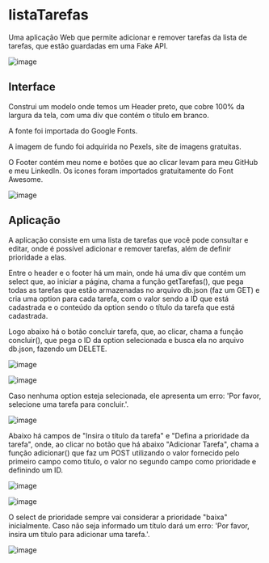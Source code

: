 # listaTarefas
Uma aplicação Web que permite adicionar e remover tarefas da lista de tarefas, que estão guardadas em uma Fake API. 

![image](https://github.com/VitorComin/listaTarefas/assets/106283734/a2221e04-cd78-42a6-9a60-9e0e39f0e772)

## Interface

Construi um modelo onde temos um Header preto, que cobre 100% da largura da tela, com uma div que contém o titulo em branco.

A fonte foi importada do Google Fonts.

A imagem de fundo foi adquirida no Pexels, site de imagens gratuitas.

O Footer contém meu nome e botões que ao clicar levam para meu GitHub e meu LinkedIn. Os icones foram importados gratuitamente do Font Awesome.

![image](https://github.com/VitorComin/listaTarefas/assets/106283734/a8c1745d-027d-4d47-948e-3de79b17857f)

## Aplicação

A aplicação consiste em uma lista de tarefas que você pode consultar e editar, onde é possível adicionar e remover tarefas, além de definir prioridade a elas.

Entre o header e o footer há um main, onde há uma div que contém um select que, ao iniciar a página, chama a função getTarefas(), que pega todas as tarefas que estão armazenadas no arquivo db.json (faz um GET) e cria uma option para cada tarefa, com o valor sendo a ID que está cadastrada e o conteúdo da option sendo o título da tarefa que está cadastrada.

Logo abaixo há o botão concluir tarefa, que, ao clicar, chama a função concluir(), que pega o ID da option selecionada e busca ela no arquivo db.json, fazendo um DELETE. 

![image](https://github.com/VitorComin/listaTarefas/assets/106283734/bac126e3-97fa-4b2c-b0ee-66dfc60cd13d)

![image](https://github.com/VitorComin/listaTarefas/assets/106283734/89821e01-8acc-4640-8f6f-d618a169b42d)


Caso nenhuma option esteja selecionada, ele apresenta um erro: 'Por favor, selecione uma tarefa para concluir.'.

![image](https://github.com/VitorComin/listaTarefas/assets/106283734/22da9f1a-c2f8-448f-8a75-172f20fe912b)

Abaixo há campos de "Insira o título da tarefa" e "Defina a prioridade da tarefa", onde, ao clicar no botão que há abaixo "Adicionar Tarefa", chama a função adicionar() que faz um POST utilizando o valor fornecido pelo primeiro campo como titulo, o valor no segundo campo como prioridade e definindo um ID. 

![image](https://github.com/VitorComin/listaTarefas/assets/106283734/ae23e0aa-29e6-451c-b85c-d5b0fed1150b)

![image](https://github.com/VitorComin/listaTarefas/assets/106283734/76950a8b-c990-4a58-afd5-709d589d9d66)

O select de prioridade sempre vai considerar a prioridade "baixa" inicialmente. Caso não seja informado um título dará um erro: 'Por favor, insira um título para adicionar uma tarefa.'.

![image](https://github.com/VitorComin/listaTarefas/assets/106283734/4dd94f45-cf4f-47f7-8e46-191ad803aa36)
